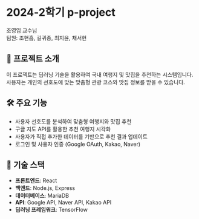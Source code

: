 # 2024-2학기 p-project

조영임 교수님  
팀원: 조현흠, 길귀종, 최지윤, 채서현  

## 📖 프로젝트 소개
이 프로젝트는 딥러닝 기술을 활용하여 국내 여행지 및 맛집을 추천하는 시스템입니다.  
사용자는 개인의 선호도에 맞는 맞춤형 관광 코스와 맛집 정보를 받을 수 있습니다.

## 🛠️ 주요 기능
- 사용자 선호도를 분석하여 맞춤형 여행지와 맛집 추천
- 구글 지도 API를 활용한 추천 여행지 시각화
- 사용자가 직접 추가한 데이터를 기반으로 추천 결과 업데이트
- 로그인 및 사용자 인증 (Google OAuth, Kakao, Naver)

## 🔧 기술 스택
- **프론트엔드**: React
- **백엔드**: Node.js, Express
- **데이터베이스**: MariaDB
- **API**: Google API, Naver API, Kakao API
- **딥러닝 프레임워크**: TensorFlow
